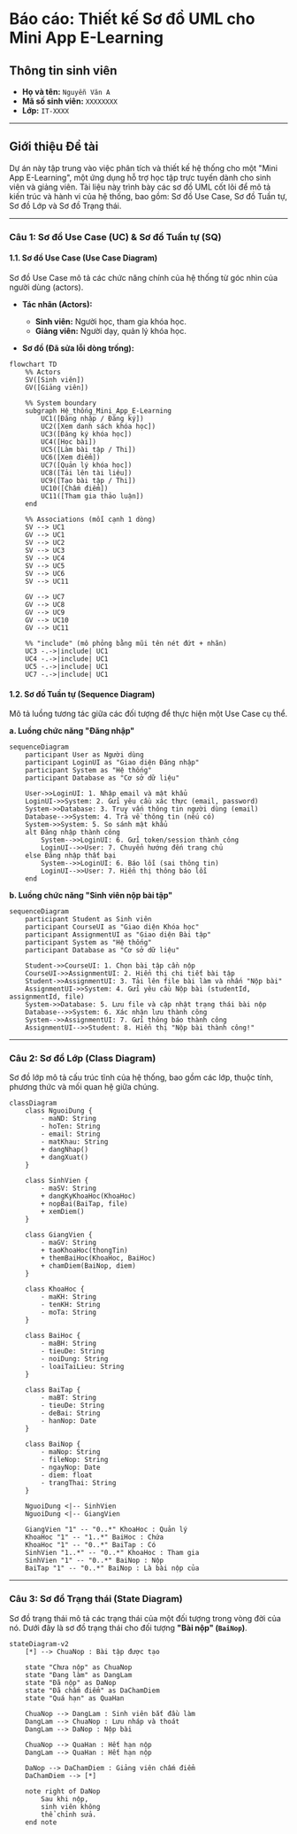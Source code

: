 # Báo cáo: Thiết kế Sơ đồ UML cho Mini App E-Learning

## Thông tin sinh viên

- **Họ và tên:** `Nguyễn Văn A`
- **Mã số sinh viên:** `XXXXXXXX`
- **Lớp:** `IT-XXXX`

---

## Giới thiệu Đề tài

Dự án này tập trung vào việc phân tích và thiết kế hệ thống cho một "Mini App E-Learning", một ứng dụng hỗ trợ học tập trực tuyến dành cho sinh viên và giảng viên. Tài liệu này trình bày các sơ đồ UML cốt lõi để mô tả kiến trúc và hành vi của hệ thống, bao gồm: Sơ đồ Use Case, Sơ đồ Tuần tự, Sơ đồ Lớp và Sơ đồ Trạng thái.

---

### **Câu 1: Sơ đồ Use Case (UC) & Sơ đồ Tuần tự (SQ)**

#### **1.1. Sơ đồ Use Case (Use Case Diagram)**

Sơ đồ Use Case mô tả các chức năng chính của hệ thống từ góc nhìn của người dùng (actors).

- **Tác nhân (Actors):**
  - **Sinh viên:** Người học, tham gia khóa học.
  - **Giảng viên:** Người dạy, quản lý khóa học.

- **Sơ đồ (Đã sửa lỗi dòng trống):**
```mermaid
flowchart TD
    %% Actors
    SV([Sinh viên])
    GV([Giảng viên])

    %% System boundary
    subgraph Hệ_thống_Mini_App_E-Learning
        UC1([Đăng nhập / Đăng ký])
        UC2([Xem danh sách khóa học])
        UC3([Đăng ký khóa học])
        UC4([Học bài])
        UC5([Làm bài tập / Thi])
        UC6([Xem điểm])
        UC7([Quản lý khóa học])
        UC8([Tải lên tài liệu])
        UC9([Tạo bài tập / Thi])
        UC10([Chấm điểm])
        UC11([Tham gia thảo luận])
    end

    %% Associations (mỗi cạnh 1 dòng)
    SV --> UC1
    GV --> UC1
    SV --> UC2
    SV --> UC3
    SV --> UC4
    SV --> UC5
    SV --> UC6
    SV --> UC11

    GV --> UC7
    GV --> UC8
    GV --> UC9
    GV --> UC10
    GV --> UC11

    %% "include" (mô phỏng bằng mũi tên nét đứt + nhãn)
    UC3 -.->|include| UC1
    UC4 -.->|include| UC1
    UC5 -.->|include| UC1
    UC7 -.->|include| UC1

```

#### **1.2. Sơ đồ Tuần tự (Sequence Diagram)**

Mô tả luồng tương tác giữa các đối tượng để thực hiện một Use Case cụ thể.

**a. Luồng chức năng "Đăng nhập"**
```mermaid
sequenceDiagram
    participant User as Người dùng
    participant LoginUI as "Giao diện Đăng nhập"
    participant System as "Hệ thống"
    participant Database as "Cơ sở dữ liệu"

    User->>LoginUI: 1. Nhập email và mật khẩu
    LoginUI->>System: 2. Gửi yêu cầu xác thực (email, password)
    System->>Database: 3. Truy vấn thông tin người dùng (email)
    Database-->>System: 4. Trả về thông tin (nếu có)
    System->>System: 5. So sánh mật khẩu
    alt Đăng nhập thành công
        System-->>LoginUI: 6. Gửi token/session thành công
        LoginUI-->>User: 7. Chuyển hướng đến trang chủ
    else Đăng nhập thất bại
        System-->>LoginUI: 6. Báo lỗi (sai thông tin)
        LoginUI-->>User: 7. Hiển thị thông báo lỗi
    end
```

**b. Luồng chức năng "Sinh viên nộp bài tập"**
```mermaid
sequenceDiagram
    participant Student as Sinh viên
    participant CourseUI as "Giao diện Khóa học"
    participant AssignmentUI as "Giao diện Bài tập"
    participant System as "Hệ thống"
    participant Database as "Cơ sở dữ liệu"

    Student->>CourseUI: 1. Chọn bài tập cần nộp
    CourseUI->>AssignmentUI: 2. Hiển thị chi tiết bài tập
    Student->>AssignmentUI: 3. Tải lên file bài làm và nhấn "Nộp bài"
    AssignmentUI->>System: 4. Gửi yêu cầu Nộp bài (studentId, assignmentId, file)
    System->>Database: 5. Lưu file và cập nhật trạng thái bài nộp
    Database-->>System: 6. Xác nhận lưu thành công
    System-->>AssignmentUI: 7. Gửi thông báo thành công
    AssignmentUI-->>Student: 8. Hiển thị "Nộp bài thành công!"
```

---

### **Câu 2: Sơ đồ Lớp (Class Diagram)**

Sơ đồ lớp mô tả cấu trúc tĩnh của hệ thống, bao gồm các lớp, thuộc tính, phương thức và mối quan hệ giữa chúng.

```mermaid
classDiagram
    class NguoiDung {
        - maND: String
        - hoTen: String
        - email: String
        - matKhau: String
        + dangNhap()
        + dangXuat()
    }

    class SinhVien {
        - maSV: String
        + dangKyKhoaHoc(KhoaHoc)
        + nopBai(BaiTap, file)
        + xemDiem()
    }

    class GiangVien {
        - maGV: String
        + taoKhoaHoc(thongTin)
        + themBaiHoc(KhoaHoc, BaiHoc)
        + chamDiem(BaiNop, diem)
    }

    class KhoaHoc {
        - maKH: String
        - tenKH: String
        - moTa: String
    }

    class BaiHoc {
        - maBH: String
        - tieuDe: String
        - noiDung: String
        - loaiTaiLieu: String
    }

    class BaiTap {
        - maBT: String
        - tieuDe: String
        - deBai: String
        - hanNop: Date
    }

    class BaiNop {
        - maNop: String
        - fileNop: String
        - ngayNop: Date
        - diem: float
        - trangThai: String
    }

    NguoiDung <|-- SinhVien
    NguoiDung <|-- GiangVien

    GiangVien "1" -- "0..*" KhoaHoc : Quản lý
    KhoaHoc "1" -- "1..*" BaiHoc : Chứa
    KhoaHoc "1" -- "0..*" BaiTap : Có
    SinhVien "1..*" -- "0..*" KhoaHoc : Tham gia
    SinhVien "1" -- "0..*" BaiNop : Nộp
    BaiTap "1" -- "0..*" BaiNop : Là bài nộp của
```

---

### **Câu 3: Sơ đồ Trạng thái (State Diagram)**

Sơ đồ trạng thái mô tả các trạng thái của một đối tượng trong vòng đời của nó. Dưới đây là sơ đồ trạng thái cho đối tượng **"Bài nộp" (`BaiNop`)**.

```mermaid
stateDiagram-v2
    [*] --> ChuaNop : Bài tập được tạo
    
    state "Chưa nộp" as ChuaNop
    state "Đang làm" as DangLam
    state "Đã nộp" as DaNop
    state "Đã chấm điểm" as DaChamDiem
    state "Quá hạn" as QuaHan

    ChuaNop --> DangLam : Sinh viên bắt đầu làm
    DangLam --> ChuaNop : Lưu nháp và thoát
    DangLam --> DaNop : Nộp bài
    
    ChuaNop --> QuaHan : Hết hạn nộp
    DangLam --> QuaHan : Hết hạn nộp
    
    DaNop --> DaChamDiem : Giảng viên chấm điểm
    DaChamDiem --> [*]
    
    note right of DaNop
        Sau khi nộp,
        sinh viên không
        thể chỉnh sửa.
    end note
```

